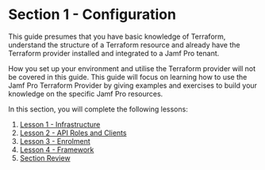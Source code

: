 # Section 1 - Configuration

This guide presumes that you have basic knowledge of Terraform, understand the structure of a Terraform resource and already have the Terraform provider installed and integrated to a Jamf Pro tenant.

How you set up your environment and utilise the Terraform provider will not be covered in this guide. This guide will focus on learning how to use the Jamf Pro Terraform Provider by giving examples and exercises to build your knowledge on the specific Jamf Pro resources.

In this section, you will complete the following lessons:

1. [Lesson 1 - Infrastructure](https://github.com/macdeacon99/terraform-training-jamfpro/blob/doc-updating/support_materials/Section%201/Lesson%201%20-%20Infrastructure/Lesson%201%20-%20Infrastructure.md#lesson-1---infrastructure)
2. [Lesson 2 - API Roles and Clients]()
3. [Lesson 3 - Enrolment]()
4. [Lesson 4 - Framework]()
5. [Section Review]()
